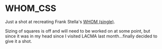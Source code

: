 # WHOM_CSS

Just a shot at recreating Frank Stella's [WHOM (single)](https://www.lacma.org/art/exhibition/frank-stella-selections-permanent-collection).

Sizing of squares is off and will need to be worked on at some point, but since it was in my head since I visited LACMA last month...finally decided to give it a shot. 

 